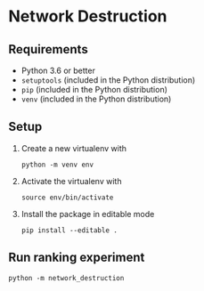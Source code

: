 # Network Destruction

## Requirements

* Python 3.6 or better
* `setuptools` (included in the Python distribution)
* `pip` (included in the Python distribution)
* `venv` (included in the Python distribution)

## Setup

1. Create a new virtualenv with
   ```
   python -m venv env
   ```

2. Activate the virtualenv with
   ```
   source env/bin/activate
   ```

3. Install the package in editable mode
   ```
   pip install --editable .
   ```

## Run ranking experiment

```
python -m network_destruction
```
